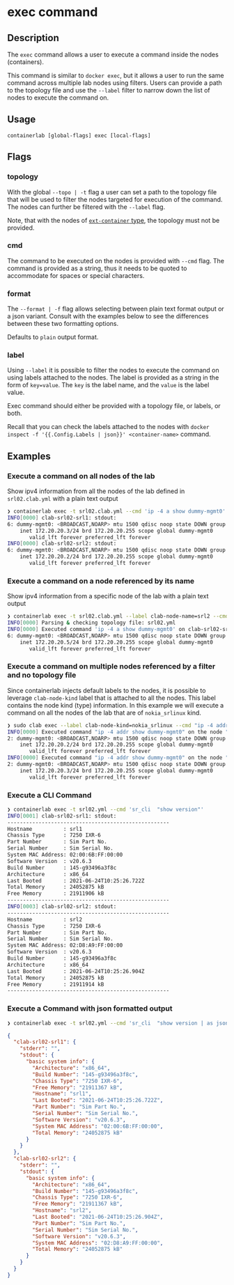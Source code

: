 # exec command

## Description

The `exec` command allows a user to execute a command inside the nodes (containers).

This command is similar to `docker exec`, but it allows a user to run the same command across multiple lab nodes using filters. Users can provide a path to the topology file and use the `--label` filter to narrow down the list of nodes to execute the command on.

## Usage

`containerlab [global-flags] exec [local-flags]`

## Flags

### topology

With the global `--topo | -t` flag a user can set a path to the topology file that will be used to filter the nodes targeted for execution of the command. The nodes can further be filtered with the `--label` flag.

Note, that with the nodes of [`ext-container` type](../manual/kinds/ext-container.md), the topology must not be provided.

### cmd

The command to be executed on the nodes is provided with `--cmd` flag. The command is provided as a string, thus it needs to be quoted to accommodate for spaces or special characters.

### format

The `--format | -f` flag allows selecting between plain text format output or a json variant. Consult with the examples below to see the differences between these two formatting options.

Defaults to `plain` output format.

### label

Using `--label` it is possible to filter the nodes to execute the command on using labels attached to the nodes. The label is provided as a string in the form of `key=value`. The `key` is the label name, and the `value` is the label value.

Exec command should either be provided with a topology file, or labels, or both.

Recall that you can check the labels attached to the nodes with `docker inspect -f '{{.Config.Labels | json}}' <container-name>` command.

## Examples

### Execute a command on all nodes of the lab

Show ipv4 information from all the nodes of the lab defined in `srl02.clab.yml` with a plain text output

```bash
❯ containerlab exec -t srl02.clab.yml --cmd 'ip -4 a show dummy-mgmt0'
INFO[0000] clab-srl02-srl1: stdout:
6: dummy-mgmt0: <BROADCAST,NOARP> mtu 1500 qdisc noop state DOWN group default qlen 1000
    inet 172.20.20.3/24 brd 172.20.20.255 scope global dummy-mgmt0
       valid_lft forever preferred_lft forever
INFO[0000] clab-srl02-srl2: stdout:
6: dummy-mgmt0: <BROADCAST,NOARP> mtu 1500 qdisc noop state DOWN group default qlen 1000
    inet 172.20.20.2/24 brd 172.20.20.255 scope global dummy-mgmt0
       valid_lft forever preferred_lft forever
```

### Execute a command on a node referenced by its name

Show ipv4 information from a specific node of the lab with a plain text output

```bash
❯ containerlab exec -t srl02.clab.yml --label clab-node-name=srl2 --cmd 'ip -4 a show dummy-mgmt0'
INFO[0000] Parsing & checking topology file: srl02.yml  
INFO[0000] Executed command 'ip -4 a show dummy-mgmt0' on clab-srl02-srl2. stdout:
6: dummy-mgmt0: <BROADCAST,NOARP> mtu 1500 qdisc noop state DOWN group default qlen 1000
    inet 172.20.20.5/24 brd 172.20.20.255 scope global dummy-mgmt0
       valid_lft forever preferred_lft forever 
```

### Execute a command on multiple nodes referenced by a filter and no topology file

Since containerlab injects default labels to the nodes, it is possible to leverage `clab-node-kind` label that is attached to all the nodes. This label contains the node kind (type) information. In this example we will execute a command on all the nodes of the lab that are of `nokia_srlinux` kind.

```bash
❯ sudo clab exec --label clab-node-kind=nokia_srlinux --cmd "ip -4 addr show dummy-mgmt0"
INFO[0000] Executed command "ip -4 addr show dummy-mgmt0" on the node "greeter-srl". stdout:
2: dummy-mgmt0: <BROADCAST,NOARP> mtu 1500 qdisc noop state DOWN group default qlen 1000
    inet 172.20.20.2/24 brd 172.20.20.255 scope global dummy-mgmt0
       valid_lft forever preferred_lft forever 
INFO[0000] Executed command "ip -4 addr show dummy-mgmt0" on the node "srl". stdout:
2: dummy-mgmt0: <BROADCAST,NOARP> mtu 1500 qdisc noop state DOWN group default qlen 1000
    inet 172.20.20.3/24 brd 172.20.20.255 scope global dummy-mgmt0
       valid_lft forever preferred_lft forever 
```

### Execute a CLI Command

```bash
❯ containerlab exec -t srl02.yml --cmd 'sr_cli  "show version"'
INFO[0001] clab-srl02-srl1: stdout:
----------------------------------------------------
Hostname          : srl1
Chassis Type      : 7250 IXR-6
Part Number       : Sim Part No.
Serial Number     : Sim Serial No.
System MAC Address: 02:00:6B:FF:00:00
Software Version  : v20.6.3
Build Number      : 145-g93496a3f8c
Architecture      : x86_64
Last Booted       : 2021-06-24T10:25:26.722Z
Total Memory      : 24052875 kB
Free Memory       : 21911906 kB
----------------------------------------------------
INFO[0003] clab-srl02-srl2: stdout:
----------------------------------------------------
Hostname          : srl2
Chassis Type      : 7250 IXR-6
Part Number       : Sim Part No.
Serial Number     : Sim Serial No.
System MAC Address: 02:D8:A9:FF:00:00
Software Version  : v20.6.3
Build Number      : 145-g93496a3f8c
Architecture      : x86_64
Last Booted       : 2021-06-24T10:25:26.904Z
Total Memory      : 24052875 kB
Free Memory       : 21911914 kB
----------------------------------------------------
```

### Execute a Command with json formatted output

```bash
❯ containerlab exec -t srl02.yml --cmd 'sr_cli  "show version | as json"' -f json | jq
```

```json
{
  "clab-srl02-srl1": {
    "stderr": "",
    "stdout": {
      "basic system info": {
        "Architecture": "x86_64",
        "Build Number": "145-g93496a3f8c",
        "Chassis Type": "7250 IXR-6",
        "Free Memory": "21911367 kB",
        "Hostname": "srl1",
        "Last Booted": "2021-06-24T10:25:26.722Z",
        "Part Number": "Sim Part No.",
        "Serial Number": "Sim Serial No.",
        "Software Version": "v20.6.3",
        "System MAC Address": "02:00:6B:FF:00:00",
        "Total Memory": "24052875 kB"
      }
    }
  },
  "clab-srl02-srl2": {
    "stderr": "",
    "stdout": {
      "basic system info": {
        "Architecture": "x86_64",
        "Build Number": "145-g93496a3f8c",
        "Chassis Type": "7250 IXR-6",
        "Free Memory": "21911367 kB",
        "Hostname": "srl2",
        "Last Booted": "2021-06-24T10:25:26.904Z",
        "Part Number": "Sim Part No.",
        "Serial Number": "Sim Serial No.",
        "Software Version": "v20.6.3",
        "System MAC Address": "02:D8:A9:FF:00:00",
        "Total Memory": "24052875 kB"
      }
    }
  }
}
```
